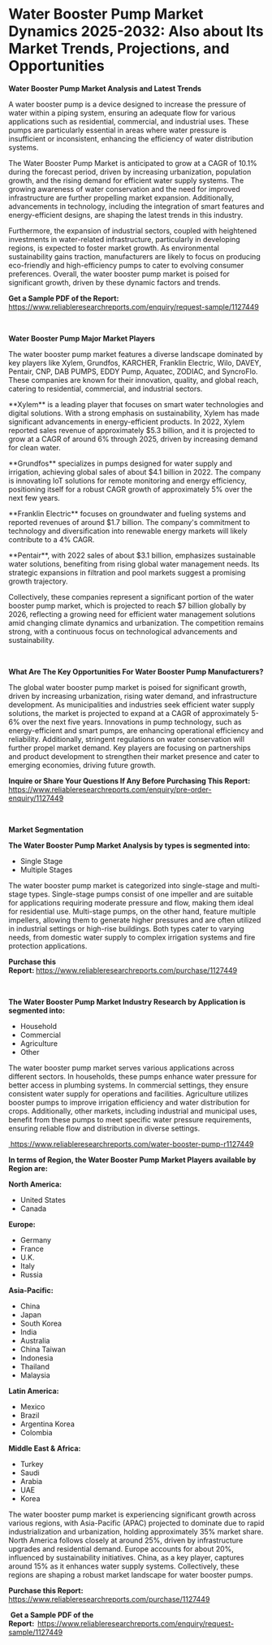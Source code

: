 <p><h1>Water Booster Pump Market Dynamics 2025-2032: Also about Its Market Trends, Projections, and Opportunities</h1></p><p><strong>Water Booster Pump Market Analysis and Latest Trends</strong></p>
<p><p>A water booster pump is a device designed to increase the pressure of water within a piping system, ensuring an adequate flow for various applications such as residential, commercial, and industrial uses. These pumps are particularly essential in areas where water pressure is insufficient or inconsistent, enhancing the efficiency of water distribution systems.</p><p>The Water Booster Pump Market is anticipated to grow at a CAGR of 10.1% during the forecast period, driven by increasing urbanization, population growth, and the rising demand for efficient water supply systems. The growing awareness of water conservation and the need for improved infrastructure are further propelling market expansion. Additionally, advancements in technology, including the integration of smart features and energy-efficient designs, are shaping the latest trends in this industry.</p><p>Furthermore, the expansion of industrial sectors, coupled with heightened investments in water-related infrastructure, particularly in developing regions, is expected to foster market growth. As environmental sustainability gains traction, manufacturers are likely to focus on producing eco-friendly and high-efficiency pumps to cater to evolving consumer preferences. Overall, the water booster pump market is poised for significant growth, driven by these dynamic factors and trends.</p></p>
<p><strong>Get a Sample PDF of the Report:&nbsp;</strong> <a href="https://www.reliableresearchreports.com/enquiry/request-sample/1127449?utm_campaign=3441&utm_medium=2&utm_source=Github&utm_content=ia&utm_term=17042025&utm_id=water-booster-pump">https://www.reliableresearchreports.com/enquiry/request-sample/1127449</a></p>
<p>&nbsp;</p>
<p><strong>Water Booster Pump Major Market Players</strong></p>
<p><p>The water booster pump market features a diverse landscape dominated by key players like Xylem, Grundfos, KARCHER, Franklin Electric, Wilo, DAVEY, Pentair, CNP, DAB PUMPS, EDDY Pump, Aquatec, ZODIAC, and SyncroFlo. These companies are known for their innovation, quality, and global reach, catering to residential, commercial, and industrial sectors.</p><p>**Xylem** is a leading player that focuses on smart water technologies and digital solutions. With a strong emphasis on sustainability, Xylem has made significant advancements in energy-efficient products. In 2022, Xylem reported sales revenue of approximately $5.3 billion, and it is projected to grow at a CAGR of around 6% through 2025, driven by increasing demand for clean water.</p><p>**Grundfos** specializes in pumps designed for water supply and irrigation, achieving global sales of about $4.1 billion in 2022. The company is innovating IoT solutions for remote monitoring and energy efficiency, positioning itself for a robust CAGR growth of approximately 5% over the next few years.</p><p>**Franklin Electric** focuses on groundwater and fueling systems and reported revenues of around $1.7 billion. The company's commitment to technology and diversification into renewable energy markets will likely contribute to a 4% CAGR.</p><p>**Pentair**, with 2022 sales of about $3.1 billion, emphasizes sustainable water solutions, benefiting from rising global water management needs. Its strategic expansions in filtration and pool markets suggest a promising growth trajectory.</p><p>Collectively, these companies represent a significant portion of the water booster pump market, which is projected to reach $7 billion globally by 2026, reflecting a growing need for efficient water management solutions amid changing climate dynamics and urbanization. The competition remains strong, with a continuous focus on technological advancements and sustainability.</p></p>
<p>&nbsp;</p>
<p><strong>What Are The Key Opportunities For Water Booster Pump Manufacturers?</strong></p>
<p><p>The global water booster pump market is poised for significant growth, driven by increasing urbanization, rising water demand, and infrastructure development. As municipalities and industries seek efficient water supply solutions, the market is projected to expand at a CAGR of approximately 5-6% over the next five years. Innovations in pump technology, such as energy-efficient and smart pumps, are enhancing operational efficiency and reliability. Additionally, stringent regulations on water conservation will further propel market demand. Key players are focusing on partnerships and product development to strengthen their market presence and cater to emerging economies, driving future growth.</p></p>
<p><strong>Inquire or Share Your Questions If Any Before Purchasing This Report:</strong> <a href="https://www.reliableresearchreports.com/enquiry/pre-order-enquiry/1127449?utm_campaign=3441&utm_medium=2&utm_source=Github&utm_content=ia&utm_term=17042025&utm_id=water-booster-pump">https://www.reliableresearchreports.com/enquiry/pre-order-enquiry/1127449</a></p>
<p>&nbsp;</p>
<p><strong>Market Segmentation</strong></p>
<p><strong>The Water Booster Pump Market Analysis by types is segmented into:</strong></p>
<p><ul><li>Single Stage</li><li>Multiple Stages</li></ul></p>
<p><p>The water booster pump market is categorized into single-stage and multi-stage types. Single-stage pumps consist of one impeller and are suitable for applications requiring moderate pressure and flow, making them ideal for residential use. Multi-stage pumps, on the other hand, feature multiple impellers, allowing them to generate higher pressures and are often utilized in industrial settings or high-rise buildings. Both types cater to varying needs, from domestic water supply to complex irrigation systems and fire protection applications.</p></p>
<p><strong>Purchase this Report:&nbsp;</strong><a href="https://www.reliableresearchreports.com/purchase/1127449?utm_campaign=3441&utm_medium=2&utm_source=Github&utm_content=ia&utm_term=17042025&utm_id=water-booster-pump">https://www.reliableresearchreports.com/purchase/1127449</a></p>
<p>&nbsp;</p>
<p><strong>The Water Booster Pump Market Industry Research by Application is segmented into:</strong></p>
<p><ul><li>Household</li><li>Commercial</li><li>Agriculture</li><li>Other</li></ul></p>
<p><p>The water booster pump market serves various applications across different sectors. In households, these pumps enhance water pressure for better access in plumbing systems. In commercial settings, they ensure consistent water supply for operations and facilities. Agriculture utilizes booster pumps to improve irrigation efficiency and water distribution for crops. Additionally, other markets, including industrial and municipal uses, benefit from these pumps to meet specific water pressure requirements, ensuring reliable flow and distribution in diverse settings.</p></p>
<p><a href="https://www.reliableresearchreports.com/water-booster-pump-r1127449?utm_campaign=3441&utm_medium=2&utm_source=Github&utm_content=ia&utm_term=17042025&utm_id=water-booster-pump">&nbsp;https://www.reliableresearchreports.com/water-booster-pump-r1127449</a></p>
<p><strong>In terms of Region, the Water Booster Pump Market Players available by Region are:</strong></p>
<p>
    <p> <strong> North America: </strong>
        <ul>
            <li>United States</li>
            <li>Canada</li>
        </ul>
        </p> 
    <p> <strong> Europe: </strong>
        <ul>
            <li>Germany</li>
            <li>France</li>
            <li>U.K.</li>
            <li>Italy</li>
            <li>Russia</li>
        </ul>
        </p> 
    <p> <strong> Asia-Pacific: </strong>
        <ul>
            <li>China</li>
            <li>Japan</li>
            <li>South Korea</li>
            <li>India</li>
            <li>Australia</li>
            <li>China Taiwan</li>
            <li>Indonesia</li>
            <li>Thailand</li>
            <li>Malaysia</li>
        </ul>
        </p> 
    <p> <strong> Latin America: </strong>
        <ul>
            <li>Mexico</li>
            <li>Brazil</li>
            <li>Argentina Korea</li>
            <li>Colombia</li>
        </ul>
        </p> 
    <p> <strong> Middle East & Africa: </strong>
        <ul>
            <li>Turkey</li>
            <li>Saudi</li>
            <li>Arabia</li>
            <li>UAE</li>
            <li>Korea</li>
        </ul>
    </p>
    </p>
<p><p>The water booster pump market is experiencing significant growth across various regions, with Asia-Pacific (APAC) projected to dominate due to rapid industrialization and urbanization, holding approximately 35% market share. North America follows closely at around 25%, driven by infrastructure upgrades and residential demand. Europe accounts for about 20%, influenced by sustainability initiatives. China, as a key player, captures around 15% as it enhances water supply systems. Collectively, these regions are shaping a robust market landscape for water booster pumps.</p></p>
<p><strong>Purchase this Report: </strong><a href="https://www.reliableresearchreports.com/purchase/1127449?utm_campaign=3441&utm_medium=2&utm_source=Github&utm_content=ia&utm_term=17042025&utm_id=water-booster-pump">https://www.reliableresearchreports.com/purchase/1127449</a></p>
<p>&nbsp;<strong>Get a Sample PDF of the Report:&nbsp;&nbsp;</strong><a href="https://www.reliableresearchreports.com/enquiry/request-sample/1127449?utm_campaign=3441&utm_medium=2&utm_source=Github&utm_content=ia&utm_term=17042025&utm_id=water-booster-pump">https://www.reliableresearchreports.com/enquiry/request-sample/1127449</a></p>
<p><strong></strong></p>
<p><p></p><p></p><p></p></p>